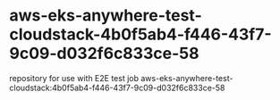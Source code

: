 # aws-eks-anywhere-test-cloudstack-4b0f5ab4-f446-43f7-9c09-d032f6c833ce-58
repository for use with E2E test job aws-eks-anywhere-test-cloudstack:4b0f5ab4-f446-43f7-9c09-d032f6c833ce-58
